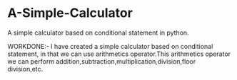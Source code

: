 # A-Simple-Calculator

A simple calculator based on conditional statement in python.

WORKDONE:- I have created a simple calculator based on conditional statement, in that we can use arithmetics operator.This arithmetics operator we can perform addition,subtraction,multiplication,division,floor division,etc.
